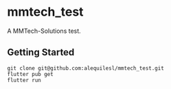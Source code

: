# mmtech_test

A MMTech-Solutions test.

## Getting Started

<pre>
<code>git clone git@github.com:alequilesl/mmtech_test.git</code>
<code>flutter pub get</code>
<code>flutter run</code>
</pre>
